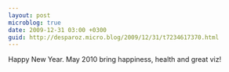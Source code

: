 ```yaml
---
layout: post
microblog: true
date: 2009-12-31 03:00 +0300
guid: http://desparoz.micro.blog/2009/12/31/t7234617370.html
---
```

Happy New Year. May 2010 bring happiness, health and great viz!

